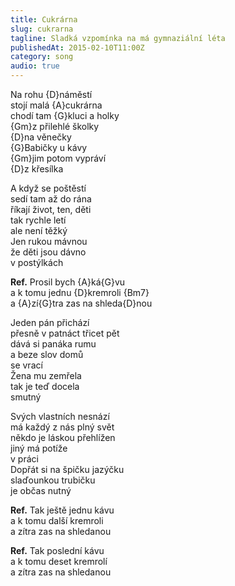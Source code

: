 ```yaml
---
title: Cukrárna
slug: cukrarna
tagline: Sladká vzpomínka na má gymnaziální léta
publishedAt: 2015-02-10T11:00Z
category: song
audio: true
---
```

Na rohu {D}náměstí \
stojí malá {A}cukrárna \
chodí tam {G}kluci a holky \
{Gm}z přilehlé školky \
{D}na věnečky \
{G}Babičky u kávy \
{Gm}jim potom vypráví \
{D}z křesílka

A když se poštěstí \
sedí tam až do rána \
říkají život, ten, děti \
tak rychle letí \
ale není těžký \
Jen rukou mávnou \
že děti jsou dávno \
v postýlkách

**Ref.** Prosil bych {A}ká{G}vu \
a k tomu jednu {D}kremroli {Bm7} \
a {A}zí{G}tra zas na shleda{D}nou

Jeden pán přichází \
přesně v patnáct třicet pět \
dává si panáka rumu \
a beze slov domů \
se vrací \
Žena mu zemřela \
tak je teď docela \
smutný

Svých vlastních nesnází \
má každý z nás plný svět \
někdo je láskou přehlížen \
jiný má potíže \
v práci \
Dopřát si na špičku jazýčku \
slaďounkou trubičku \
je občas nutný

**Ref.** Tak ještě jednu kávu \
a k tomu další kremroli \
a zítra zas na shledanou

**Ref.** Tak poslední kávu \
a k tomu deset kremrolí \
a zítra zas na shledanou
